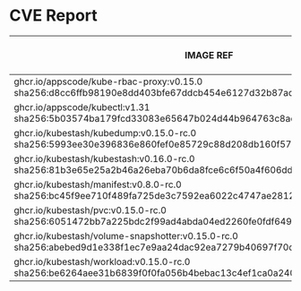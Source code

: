 # CVE Report
|                                                          IMAGE REF                                                           |      OS       | CRITICAL<BR>(OS, OTHER) | HIGH<BR>(OS, OTHER) | MEDIUM<BR>(OS, OTHER) | LOW<BR>(OS, OTHER) | UNKNOWN<BR>(OS, OTHER) |
|------------------------------------------------------------------------------------------------------------------------------|---------------|-------------------------|---------------------|-----------------------|--------------------|------------------------|
| ghcr.io/appscode/kube-rbac-proxy:v0.15.0<br>sha256:d8cc6ffb98190e8dd403bfe67ddcb454e6127d32b87acc237b3e5240f70a20fb          | debian 11.8   | 0, 2                    | 0, 7                | 0, 18                 | 0, 0               | 1, 0                   |
| ghcr.io/appscode/kubectl:v1.31<br>sha256:5b03574ba179fcd33083e65647b024d44b964763c8ade8ae910ea017eab9f9a0                    |               | 0, 0                    | 0, 1                | 0, 3                  | 0, 0               | 0, 0                   |
| ghcr.io/kubestash/kubedump:v0.15.0-rc.0<br>sha256:5993ee30e396836e860fef0e85729c88d208db160f574835befcd4cb450f2663           |               | 0, 1                    | 0, 1                | 0, 3                  | 0, 0               | 0, 0                   |
| ghcr.io/kubestash/kubestash:v0.16.0-rc.0<br>sha256:81b3e65e25a2b46a26eba70b6da8fce6c6f50a4f606dd3e6196b8904e88975a4          | alpine 3.21.2 | 0, 1                    | 0, 1                | 2, 3                  | 0, 0               | 0, 0                   |
| ghcr.io/kubestash/manifest:v0.8.0-rc.0<br>sha256:bc45f9ee710f489fa725de3c7592ea6022c4747ae28129007286d227cac3eb69            |               | 0, 1                    | 0, 1                | 0, 3                  | 0, 0               | 0, 0                   |
| ghcr.io/kubestash/pvc:v0.15.0-rc.0<br>sha256:6051472bb7a225bdc2f99ad4abda04ed2260fe0fdf649711ded51aedcadf72fd                |               | 0, 1                    | 0, 1                | 0, 3                  | 0, 0               | 0, 0                   |
| ghcr.io/kubestash/volume-snapshotter:v0.15.0-rc.0<br>sha256:abebed9d1e338f1ec7e9aa24dac92ea7279b40697f70dabfb0910387f3484d58 |               | 0, 0                    | 0, 0                | 0, 0                  | 0, 0               | 0, 0                   |
| ghcr.io/kubestash/workload:v0.15.0-rc.0<br>sha256:be6264aee31b6839f0f0fa056b4bebac13c4ef1ca0a2408f23a80d671c688364           |               | 0, 1                    | 0, 1                | 0, 3                  | 0, 0               | 0, 0                   |
